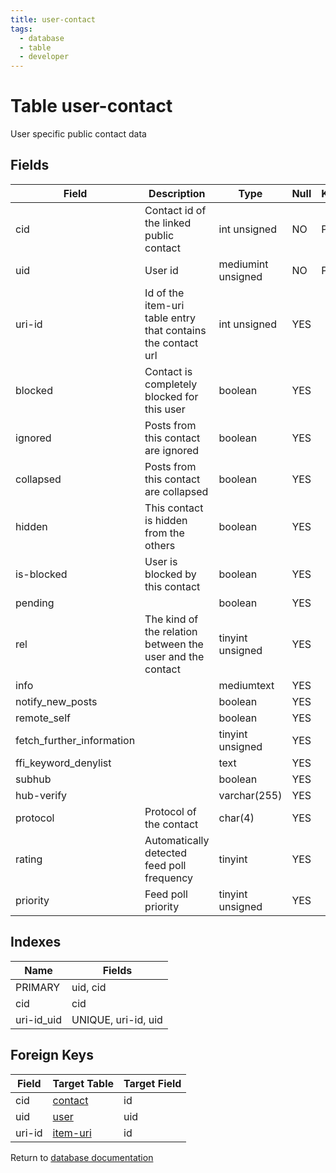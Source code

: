 ```yaml
---
title: user-contact
tags:
  - database
  - table
  - developer
---
```

# Table user-contact

User specific public contact data

## Fields

| Field                     | Description                                                  | Type               | Null | Key | Default | Extra |
| ------------------------- | ------------------------------------------------------------ | ------------------ | ---- | --- | ------- | ----- |
| cid                       | Contact id of the linked public contact                      | int unsigned       | NO   | PRI | 0       |       |
| uid                       | User id                                                      | mediumint unsigned | NO   | PRI | 0       |       |
| uri-id                    | Id of the item-uri table entry that contains the contact url | int unsigned       | YES  |     | NULL    |       |
| blocked                   | Contact is completely blocked for this user                  | boolean            | YES  |     | NULL    |       |
| ignored                   | Posts from this contact are ignored                          | boolean            | YES  |     | NULL    |       |
| collapsed                 | Posts from this contact are collapsed                        | boolean            | YES  |     | NULL    |       |
| hidden                    | This contact is hidden from the others                       | boolean            | YES  |     | NULL    |       |
| is-blocked                | User is blocked by this contact                              | boolean            | YES  |     | NULL    |       |
| pending                   |                                                              | boolean            | YES  |     | NULL    |       |
| rel                       | The kind of the relation between the user and the contact    | tinyint unsigned   | YES  |     | NULL    |       |
| info                      |                                                              | mediumtext         | YES  |     | NULL    |       |
| notify_new_posts          |                                                              | boolean            | YES  |     | NULL    |       |
| remote_self               |                                                              | boolean            | YES  |     | NULL    |       |
| fetch_further_information |                                                              | tinyint unsigned   | YES  |     | NULL    |       |
| ffi_keyword_denylist      |                                                              | text               | YES  |     | NULL    |       |
| subhub                    |                                                              | boolean            | YES  |     | NULL    |       |
| hub-verify                |                                                              | varchar(255)       | YES  |     | NULL    |       |
| protocol                  | Protocol of the contact                                      | char(4)            | YES  |     | NULL    |       |
| rating                    | Automatically detected feed poll frequency                   | tinyint            | YES  |     | NULL    |       |
| priority                  | Feed poll priority                                           | tinyint unsigned   | YES  |     | NULL    |       |

## Indexes

| Name       | Fields              |
| ---------- | ------------------- |
| PRIMARY    | uid, cid            |
| cid        | cid                 |
| uri-id_uid | UNIQUE, uri-id, uid |

## Foreign Keys

| Field  | Target Table                 | Target Field |
| ------ | ---------------------------- | ------------ |
| cid    | [contact](./db_contact.md)   | id           |
| uid    | [user](./db_user.md)         | uid          |
| uri-id | [item-uri](./db_item-uri.md) | id           |

Return to [database documentation](./index.md)
